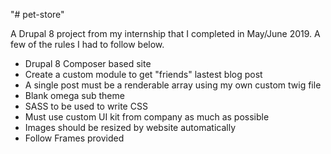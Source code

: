 "# pet-store" 


A Drupal 8 project from my internship that I completed in May/June 2019.
A few of the rules I had to follow below.

* Drupal 8 Composer based site
* Create a custom module to get "friends" lastest blog post
* A single post must be a renderable array using my own custom twig file
* Blank omega sub theme
* SASS to be used to write CSS
* Must use custom UI kit from company as much as possible
* Images should be resized by website automatically
* Follow Frames provided
